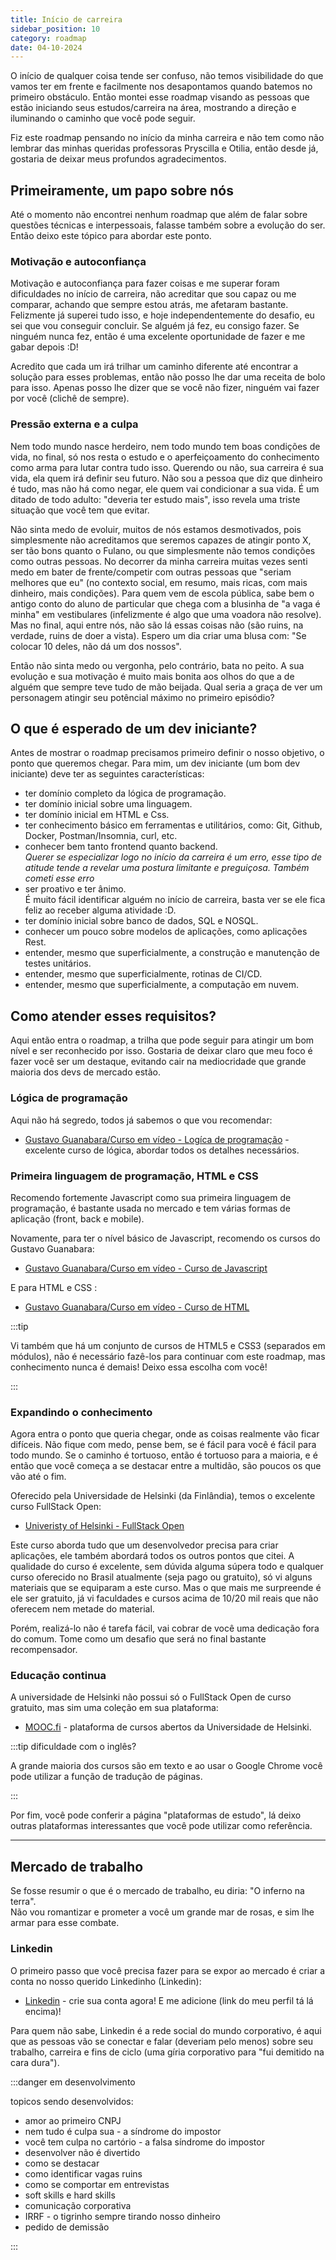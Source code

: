 ```yaml
---
title: Início de carreira
sidebar_position: 10
category: roadmap
date: 04-10-2024
---
```


O início de qualquer coisa tende ser confuso, não temos visibilidade do que vamos ter em frente e facilmente nos 
desapontamos quando batemos no primeiro obstáculo.
Então montei esse roadmap visando as pessoas que estão iniciando seus estudos/carreira na área, mostrando a direção
e iluminando o caminho que você pode seguir.  

Fiz este roadmap pensando no início da minha carreira e não tem como não lembrar das minhas queridas professoras 
Pryscilla e Otilia, então desde já, gostaria de deixar meus profundos agradecimentos.

## Primeiramente, um papo sobre nós

Até o momento não encontrei nenhum roadmap que além de falar sobre questões técnicas e interpessoais, falasse também
sobre a evolução do ser. Então deixo este tópico para abordar este ponto.

### Motivação e autoconfiança

Motivação e autoconfiança para fazer coisas e me superar foram dificuldades no início de carreira, não acreditar que 
sou capaz ou me comparar, achando que sempre estou atrás, me afetaram bastante. 
Felizmente já superei tudo isso, e hoje independentemente do desafio, eu sei que vou conseguir concluir. 
Se alguém já fez, eu consigo fazer. Se ninguém nunca fez, então é uma excelente oportunidade de fazer e me gabar depois :D!

Acredito que cada um irá trilhar um caminho diferente até encontrar a solução para esses problemas, então não posso lhe 
dar uma receita de bolo para isso. Apenas posso lhe dizer que se você não fizer, ninguém vai fazer por você (clichê de sempre).

### Pressão externa e a culpa

Nem todo mundo nasce herdeiro, nem todo mundo tem boas condições de vida, no final, só nos resta o estudo e o aperfeiçoamento
do conhecimento como arma para lutar contra tudo isso. Querendo ou não, sua carreira é sua vida, ela quem irá definir 
seu futuro. Não sou a pessoa que diz que dinheiro é tudo, mas não há como negar, ele quem vai condicionar a sua vida.
É um ditado de todo adulto: "deveria ter estudo mais", isso revela uma triste situação que você tem que evitar.

Não sinta medo de evoluir, muitos de nós estamos desmotivados, pois simplesmente não acreditamos que seremos capazes de atingir
ponto X, ser tão bons quanto o Fulano, ou que simplesmente não temos condições como outras pessoas. 
No decorrer da minha carreira muitas vezes senti medo em bater de frente/competir com outras pessoas 
que "seriam melhores que eu" (no contexto social, em resumo, mais ricas, com mais dinheiro, mais condições).
Para quem vem de escola pública, sabe bem o antigo conto do aluno de particular que chega com a blusinha de "a vaga é minha"
em vestibulares (infelizmente é algo que uma voadora não resolve). Mas no final, aqui entre nós, não são lá essas coisas 
não (são ruins, na verdade, ruins de doer a vista). Espero um dia criar uma blusa com: "Se colocar 10 deles, não dá um 
dos nossos".

Então não sinta medo ou vergonha, pelo contrário, bata no peito. A sua evolução e sua motivação é muito mais bonita aos 
olhos do que a de alguém que sempre teve tudo de mão beijada. Qual seria a graça de ver um personagem atingir seu potêncial
máximo no primeiro episódio?

## O que é esperado de um dev iniciante?

Antes de mostrar o roadmap precisamos primeiro definir o nosso objetivo, o ponto que queremos chegar. Para mim, um 
dev iniciante (um bom dev iniciante) deve ter as seguintes características:

- ter domínio completo da lógica de programação.
- ter domínio inicial sobre uma linguagem.
- ter domínio inicial em HTML e Css.
- ter conhecimento básico em ferramentas e utilitários, como: Git, Github, Docker, Postman/Insomnia, curl, etc.
- conhecer bem tanto frontend quanto backend.  
  *Querer se especializar logo no início da carreira é um erro, esse tipo de atitude tende a revelar uma postura 
  limitante e preguiçosa. Também cometi esse erro*
- ser proativo e ter ânimo.   
  É muito fácil identificar alguém no início de carreira, basta ver se ele fica feliz ao receber alguma atividade :D.
- ter domínio inicial sobre banco de dados, SQL e NOSQL.
- conhecer um pouco sobre modelos de aplicações, como aplicações Rest.
- entender, mesmo que superficialmente, a construção e manutenção de testes unitários.
- entender, mesmo que superficialmente, rotinas de CI/CD.
- entender, mesmo que superficialmente, a computação em nuvem.

## Como atender esses requisitos?

Aqui então entra o roadmap, a trilha que pode seguir para atingir um bom nível e ser reconhecido por isso. 
Gostaria de deixar claro que meu foco é fazer você ser um destaque, evitando cair na mediocridade que grande maioria
dos devs de mercado estão.

### Lógica de programação

Aqui não há segredo, todos já sabemos o que vou recomendar:
- [Gustavo Guanabara/Curso em vídeo - Logíca de programação](https://www.cursoemvideo.com/curso/curso-de-algoritmo/) - excelente curso de lógica,
abordar todos os detalhes necessários.

### Primeira linguagem de programação, HTML e CSS

Recomendo fortemente Javascript como sua primeira linguagem de programação, é bastante usada no mercado e tem várias 
formas de aplicação (front, back e mobile).

Novamente, para ter o nível básico de Javascript, recomendo os cursos do Gustavo Guanabara:
- [Gustavo Guanabara/Curso em vídeo - Curso de Javascript](https://www.cursoemvideo.com/curso/javascript/)

E para HTML e CSS :
- [Gustavo Guanabara/Curso em vídeo - Curso de HTML](https://www.cursoemvideo.com/curso/html5/)

:::tip

Vi também que há um conjunto de cursos de HTML5 e CSS3 (separados em módulos), não é necessário fazê-los para continuar
com este roadmap, mas conhecimento nunca é demais! Deixo essa escolha com você!

:::

### Expandindo o conhecimento 

Agora entra o ponto que queria chegar, onde as coisas realmente vão ficar difíceis. 
Não fique com medo, pense bem, se é fácil para você é fácil para todo mundo. 
Se o caminho é tortuoso, então é tortuoso para a maioria, e é então que você começa a se destacar entre a multidão, 
são poucos os que vão até o fim.

Oferecido pela Universidade de Helsinki (da Finlândia), temos o excelente curso FullStack Open:
- [Univeristy of Helsinki - FullStack Open](https://fullstackopen.com/ptbr/)

Este curso aborda tudo que um desenvolvedor precisa para criar aplicações, ele também abordará todos os outros pontos que citei. 
A qualidade do curso é excelente, sem dúvida alguma súpera todo e qualquer curso oferecido no Brasil atualmente 
(seja pago ou gratuito), só vi alguns materiais que se equiparam a este curso. Mas o que mais me surpreende é ele ser gratuito, 
já vi faculdades e cursos acima de 10/20 mil reais que não oferecem nem metade do material.

Porém, realizá-lo não é tarefa fácil, vai cobrar de você uma dedicação fora do comum. Tome como um desafio que será no 
final bastante recompensador.

### Educação continua

A universidade de Helsinki não possui só o FullStack Open de curso gratuito, mas sim uma coleção em sua plataforma:
- [MOOC.fi](https://mooc.fi/en) - plataforma de cursos abertos da Universidade de Helsinki.

:::tip dificuldade com o inglês?

A grande maioria dos cursos são em texto e ao usar o Google Chrome você pode utilizar a função de tradução de páginas.

:::

Por fim, você pode conferir a página "plataformas de estudo", lá deixo outras plataformas interessantes que você pode
utilizar como referência.

---
## Mercado de trabalho

Se fosse resumir o que é o mercado de trabalho, eu diria: "O inferno na terra".  
Não vou romantizar e prometer a você um grande mar de rosas, e sim lhe armar para esse combate.

### Linkedin

O primeiro passo que você precisa fazer para se expor ao mercado é criar a conta no nosso querido Linkedinho (Linkedin):
- [Linkedin](https://linkedin.com/) - crie sua conta agora! E me adicione (link do meu perfil tá lá encima)!

Para quem não sabe, Linkedin é a rede social do mundo corporativo, é aqui que as pessoas vão se conectar e falar (deveriam
pelo menos) sobre seu trabalho, carreira e fins de ciclo (uma gíria corporativo para "fui demitido na cara dura").

:::danger em desenvolvimento

topicos sendo desenvolvidos:
- amor ao primeiro CNPJ
- nem tudo é culpa sua - a síndrome do impostor
- você tem culpa no cartório - a falsa síndrome do impostor
- desenvolver não é divertido
- como se destacar
- como identificar vagas ruins
- como se comportar em entrevistas
- soft skills e hard skills
- comunicação corporativa
- IRRF - o tigrinho sempre tirando nosso dinheiro
- pedido de demissão

:::
